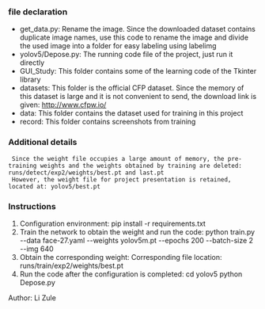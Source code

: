 ### file declaration
+ get_data.py: Rename the image. Since the downloaded dataset contains duplicate image names, use this code to rename the image and divide the used image into a folder for easy labeling using labelimg
+ yolov5/Depose.py: The running code file of the project, just run it directly
+ GUI_Study: This folder contains some of the learning code of the Tkinter library
+ datasets: This folder is the official CFP dataset. Since the memory of this dataset is large and it is not convenient to send, the download link is given: http://www.cfpw.io/
+ data: This folder contains the dataset used for training in this project
+ record: This folder contains screenshots from training

### Additional details
     Since the weight file occupies a large amount of memory, the pre-training weights and the weights obtained by training are deleted: runs/detect/exp2/weights/best.pt and last.pt
     However, the weight file for project presentation is retained, located at: yolov5/best.pt

### Instructions
1. Configuration environment: pip install -r requirements.txt
2. Train the network to obtain the weight and run the code:
     python train.py --data face-27.yaml --weights yolov5m.pt --epochs 200 --batch-size 2 --img 640
3. Obtain the corresponding weight:
     Corresponding file location: runs/train/exp2/weights/best.pt
4. Run the code after the configuration is completed:
     cd yolov5
     python Depose.py

Author: Li Zule

